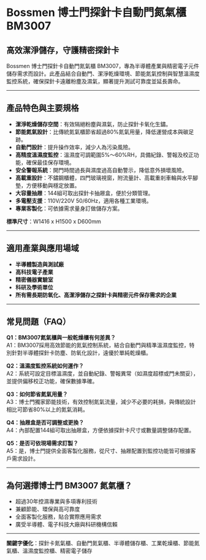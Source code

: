 # Bossmen 博士門探針卡自動門氮氣櫃 BM3007

## 高效潔淨儲存，守護精密探針卡

Bossmen 博士門探針卡自動門氮氣櫃 BM3007，專為半導體產業與精密電子元件儲存需求而設計。此產品結合自動門、潔淨乾燥環境、節能氮氣控制與智慧溫濕度監控系統，確保探針卡遠離粉塵及濕氣，顯著提升測試可靠度並延長壽命。

---

## 產品特色與主要規格

- **潔淨乾燥儲存空間**：有效隔絕粉塵與濕氣，防止探針卡氧化生鏽。
- **節能氮氣設計**：比傳統氮氣櫃節省超過80%氮氣用量，降低運營成本與碳足跡。
- **自動門設計**：提升操作效率，減少人為污染風險。
- **高精度溫濕度監控**：溫濕度可調範圍5%～60%RH，具備紀錄、警報及校正功能，確保最佳保存環境。
- **安全警報系統**：開門時間過長與濕度過高自動警示，降低意外損壞風險。
- **高載重設計**：不鏽鋼櫃體，四門玻璃視窗，附流量計、高載重剎車輪與水平腳墊，方便移動與穩定放置。
- **大容量抽屜**：144組可取出探針卡抽屜盒，便於分類管理。
- **多電壓支援**：110V/220V 50/60Hz，適用各種工業環境。
- **專業客製化**：可依據需求量身訂做儲存方案。

**標準尺寸**：W1416 x H1500 x D600mm

---

## 適用產業與應用場域

- **半導體製造與測試廠**
- **高科技電子產業**
- **精密儀器實驗室**
- **科研及學術單位**
- **所有需長期防氧化、高潔淨儲存之探針卡與精密元件保存需求的企業**

---

## 常見問題（FAQ）

**Q1：BM3007氮氣櫃與一般乾燥櫃有何差異？**  
A1：BM3007採用高效節能的氮氣控制系統，結合自動門與精準溫濕度監控，特別針對半導體探針卡防塵、防氧化設計，遠優於單純乾燥櫃。

**Q2：溫濕度監控系統如何運作？**  
A2：系統可設定目標溫濕度，並自動紀錄、警報異常（如濕度超標或門未關妥），並提供偏移校正功能，確保數據準確。

**Q3：如何節省氮氣用量？**  
A3：博士門獨家節能技術，有效控制氮氣流量，減少不必要的耗損，與傳統設計相比可節省80%以上的氮氣消耗。

**Q4：抽屜盒是否可調整或更換？**  
A4：內部配置144組可取出抽屜盒，方便依據探針卡尺寸或數量調整儲存配置。

**Q5：是否可依現場需求訂製？**  
A5：是，博士門提供全面客製化服務，從尺寸、抽屜配置到監控功能皆可根據客戶需求設計。

---

## 為何選擇博士門 BM3007 氮氣櫃？

- 超過30年控濕專業與多項專利技術
- 兼顧節能、環保與高可靠度
- 全面客製化服務，貼合實際應用需求
- 廣受半導體、電子科技大廠與科研機構信賴

---

**關鍵字優化**：探針卡氮氣櫃、自動門氮氣櫃、半導體儲存櫃、工業乾燥櫃、節能氮氣櫃、溫濕度監控櫃、精密電子儲存